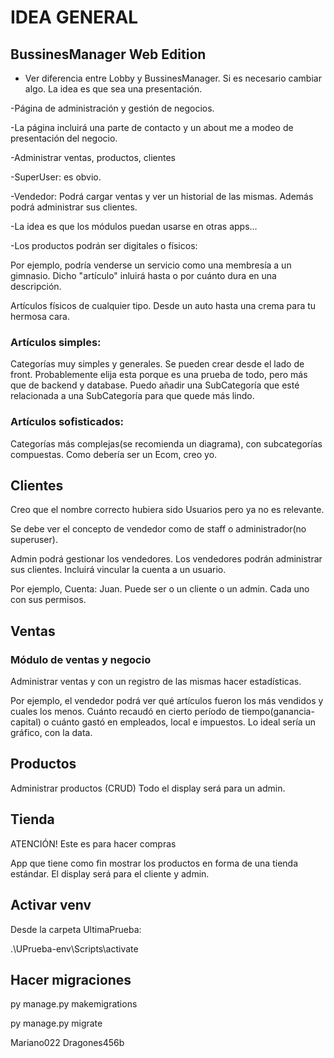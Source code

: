 # IDEA GENERAL

## BussinesManager Web Edition

- Ver diferencia entre Lobby y BussinesManager. Si es necesario cambiar algo. La idea es que sea una presentación. 

-Página de administración y gestión de negocios.

-La página incluirá una parte de contacto y un about me a modeo de presentación del negocio.

-Administrar ventas, productos, clientes

-SuperUser: es obvio.

-Vendedor: Podrá cargar ventas y ver un historial de las mismas. Además podrá administrar sus clientes.

-La idea es que los módulos puedan usarse en otras apps...

-Los productos podrán ser digitales o físicos:
<!-- TODO Confirmar esto -->
Por ejemplo, podría venderse un servicio como una membresía a un gimnasio. Dicho "artículo" inluirá hasta o por cuánto dura en una descripción. 

Artículos físicos de cualquier tipo. Desde un auto hasta una crema para tu hermosa cara.

<!-- ! OPTO por artículos simples-->

### Artículos simples: 
Categorías muy simples y generales. Se pueden crear desde el lado de front. Probablemente elija esta porque es una prueba de todo, pero más que de backend y database. Puedo añadir una SubCategoría que esté relacionada a una SubCategoría para que quede más lindo.

### Artículos sofisticados: 
Categorías más complejas(se recomienda un diagrama), con subcategorías compuestas. Como debería ser un Ecom, creo yo.

## Clientes
Creo que el nombre correcto hubiera sido Usuarios pero ya no es relevante.

Se debe ver el concepto de vendedor como de staff o administrador(no superuser).

Admin podrá gestionar los vendedores.
Los vendedores podrán administrar sus clientes. Incluirá vincular la cuenta a un usuario.

Por ejemplo, Cuenta: Juan. Puede ser o un cliente o un admin. Cada uno con sus permisos.

## Ventas

### Módulo de ventas y negocio

Administrar ventas y con un registro de las mismas hacer estadísticas. 

Por ejemplo, el vendedor podrá ver qué artículos fueron los más vendidos y cuales los menos. Cuánto recaudó en cierto período de tiempo(ganancia-capital) o cuánto gastó en empleados, local e impuestos. Lo ideal sería un gráfico, con la data.

## Productos
Administrar productos (CRUD)
Todo el display será para un admin.

## Tienda
ATENCIÓN! Este es para hacer compras

App que tiene como fin mostrar los productos en forma de una tienda estándar. El display será para el cliente y admin.

## Activar venv

Desde la carpeta UltimaPrueba:

.\UPrueba-env\Scripts\activate

## Hacer migraciones

py manage.py makemigrations

py manage.py migrate

Mariano022 Dragones456b